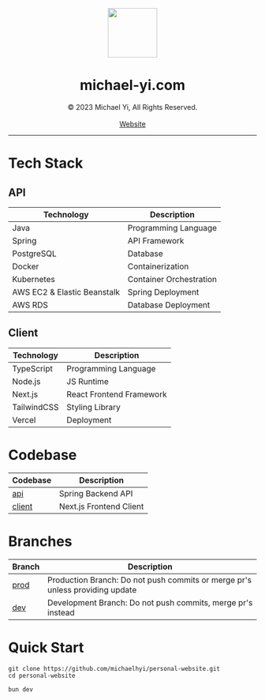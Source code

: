 <div align="center">
<img src="https://www.michael-yi.com/Michael.png" width="100" height="100" />
<h1>michael-yi.com</h1>
© 2023 Michael Yi, All Rights Reserved.
<br/>
<br/>
<a href="https://www.michael-yi.com/">Website</a>
</div>
<hr/>

# Tech Stack

## API

| Technology                  | Description             |
| --------------------------- | ----------------------- |
| Java                        | Programming Language    |
| Spring                      | API Framework           |
| PostgreSQL                  | Database                |
| Docker                      | Containerization        |
| Kubernetes                  | Container Orchestration |
| AWS EC2 & Elastic Beanstalk | Spring Deployment       |
| AWS RDS                     | Database Deployment     |

## Client

| Technology  | Description              |
| ----------- | ------------------------ |
| TypeScript  | Programming Language     |
| Node.js     | JS Runtime               |
| Next.js     | React Frontend Framework |
| TailwindCSS | Styling Library          |
| Vercel      | Deployment               |

# Codebase

| Codebase                                                                  | Description             |
| ------------------------------------------------------------------------- | ----------------------- |
| [api](https://github.com/michaelhyi/personal-website/tree/prod/api)       | Spring Backend API      |
| [client](https://github.com/michaelhyi/personal-website/tree/prod/client) | Next.js Frontend Client |

# Branches

| Branch                                                           | Description                                                                  |
| ---------------------------------------------------------------- | ---------------------------------------------------------------------------- |
| [prod](https://github.com/michaelhyi/personal-website/tree/prod) | Production Branch: Do not push commits or merge pr's unless providing update |
| [dev](https://github.com/michaelhyi/personal-website/tree/dev)   | Development Branch: Do not push commits, merge pr's instead                  |

# Quick Start

```shell
git clone https://github.com/michaelhyi/personal-website.git
cd personal-website

bun dev
```
